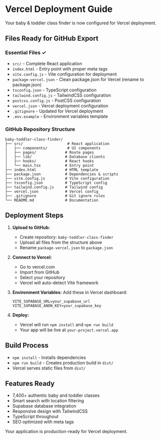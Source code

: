 # Vercel Deployment Guide

Your baby & toddler class finder is now configured for Vercel deployment.

## Files Ready for GitHub Export

### Essential Files ✓
- `src/` - Complete React application 
- `index.html` - Entry point with proper meta tags
- `vite.config.js` - Vite configuration for deployment
- `package-vercel.json` - Clean package.json for Vercel (rename to package.json)
- `tsconfig.json` - TypeScript configuration
- `tailwind.config.js` - TailwindCSS configuration
- `postcss.config.js` - PostCSS configuration
- `vercel.json` - Vercel deployment configuration
- `.gitignore` - Updated for Vercel deployment
- `.env.example` - Environment variables template

### GitHub Repository Structure
```
baby-toddler-class-finder/
├── src/                    # React application
│   ├── components/         # UI components
│   ├── pages/             # Route pages
│   ├── lib/               # Database clients
│   ├── hooks/             # React hooks
│   └── main.tsx           # Entry point
├── index.html             # HTML template
├── package.json           # Dependencies & scripts
├── vite.config.js         # Vite configuration
├── tsconfig.json          # TypeScript config
├── tailwind.config.js     # Tailwind config
├── vercel.json            # Vercel config
├── .gitignore             # Git ignore rules
└── README.md              # Documentation
```

## Deployment Steps

1. **Upload to GitHub:**
   - Create repository: `baby-toddler-class-finder`
   - Upload all files from the structure above
   - Rename `package-vercel.json` to `package.json`

2. **Connect to Vercel:**
   - Go to vercel.com
   - Import from GitHub
   - Select your repository
   - Vercel will auto-detect Vite framework

3. **Environment Variables:**
   Add these in Vercel dashboard:
   ```
   VITE_SUPABASE_URL=your_supabase_url
   VITE_SUPABASE_ANON_KEY=your_supabase_key
   ```

4. **Deploy:**
   - Vercel will run `npm install` and `npm run build`
   - Your app will be live at `your-project.vercel.app`

## Build Process
- `npm install` - Installs dependencies
- `npm run build` - Creates production build in `dist/`
- Vercel serves static files from `dist/`

## Features Ready
- 7,400+ authentic baby and toddler classes
- Smart search with location filtering
- Supabase database integration
- Responsive design with TailwindCSS
- TypeScript throughout
- SEO optimized with meta tags

Your application is production-ready for Vercel deployment.